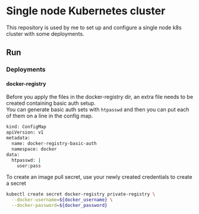 # Single node Kubernetes cluster
This repository is used by me to set up and configure a single node k8s cluster with some deployments.

## Run

### Deployments

#### docker-registry
Before you apply the files in the docker-registry dir, an extra file needs to be created containing basic auth setup.  
You can generate basic auth sets with `htpasswd` and then you can put each of them on a line in the config map.
```bash
kind: ConfigMap
apiVersion: v1
metadata:
  name: docker-registry-basic-auth
  namespace: docker
data:
  htpasswd: |
    user:pass
```

To create an image pull secret, use your newly created credentials to create a secret  
```bash
kubectl create secret docker-registry private-registry \
  --docker-username=${docker_username} \
  --docker-password=${docker_password}
```